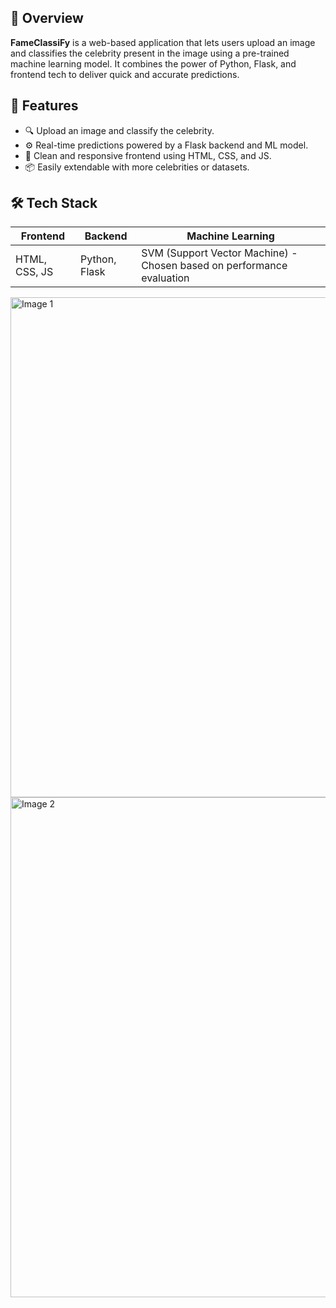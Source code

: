 
## 🚀 Overview

**FameClassiFy** is a web-based application that lets users upload an image and classifies the celebrity present in the image using a pre-trained machine learning model. It combines the power of Python, Flask, and frontend tech to deliver quick and accurate predictions.



## 🧠 Features

- 🔍 Upload an image and classify the celebrity.
- ⚙️ Real-time predictions powered by a Flask backend and ML model.
- 🎨 Clean and responsive frontend using HTML, CSS, and JS.
- 📦 Easily extendable with more celebrities or datasets.



## 🛠️ Tech Stack

| Frontend        | Backend        | Machine Learning                                                      |
|-----------------|----------------|-----------------------------------------------------------------------|
| HTML, CSS, JS   | Python, Flask  | SVM (Support Vector Machine) - Chosen based on performance evaluation | 




<img src="https://github.com/user-attachments/assets/70b39932-f677-4d99-b106-bcf957b20504" alt="Image 1" style="width: 800px; margin-right: 100px; , margin-down: 100px;">

<img src="https://github.com/user-attachments/assets/4b55443a-3c43-44cb-ba7b-c9431ec28d3d" alt="Image 2" style="width: 800px;">


